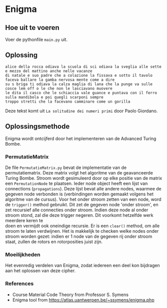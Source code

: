 # Enigma

## Hoe uit te voeren
Voer de pythonfile ``main.py`` uit.

## Oplossing

```
alice della rocca odiava la scuola di sci odiava la sveglia alle sette e mezzo del mattino anche nelle vacanze 
di natale e suo padre che a colazione la fissava e sotto il tavolo faceva ballare la gamba nervosa mente come a dire 
su s briga ti odiava la calza maglia di lana che la punge va sulle cosce lem off o le che non le lasciavano muovere 
le dita il casco che le schiaccia vale guance e puntava con il ferro sulla mandibola e poi quegli scarponi sempre 
troppo stretti che la facevano camminare come un gorilla
```
Deze tekst komt uit `La solitudine dei numeri primi` door Paolo Giordano.

## Oplossingsmethode
Enigma wordt ontcijferd door het implementeren van de Advanced Turing Bombe.

### PermutatieMatrix
De file ``PermutatieMatrix.py`` bevat de implementatie van de permutatiematrix. Deze matrix volgt het algoritme van de 
geavanceerde Turing Bombe. Stroom wordt gesimuleerd door op elke positie van de matrix een ``PermutationNode`` te plaatsen.
Ieder node object heeft een lijst van connections (``propagations``). Deze lijst bevat alle andere nodes, waarmee de 
gegeven node verbonden is (verbindingen worden gemaakt volgens het algoritme van de cursus). Voor het onder stroom zetten van een node,
word de ``trigger()`` method gebruikt. Dit zet de gegeven node 'onder stroom', en zet recursief alle connecties onder 
stroom. Indien deze node al onder stroom stond, zal die deze trigger negeren. Dit voorkomt hetzelfde werk meerdere keren te  
doen en vermijdt ook oneindige recursie. Er is een ``clear()`` method, om alle stroom te laten verdwijnen.
Het is makkelijk te checken welke nodes onder stroom worden gezet: indien er 1 node van de gegeven rij onder stroom staat,
zullen de rotors en rotorposities juist zijn.

### Moeilijkheden
Het evenredig verdelen van Enigma, zodat iedereen een deel kon bijdragen aan het oplossen van deze cipher.

### References
- Course Material Code Theory from Professor S. Symens
- Enigma tool from https://atlas.uantwerpen.be/~ssymens/enigma.php
